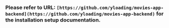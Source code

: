 ### Please refer to URL: `[https://github.com/yloading/movies-app-backend](https://github.com/yloading/movies-app-backend)` for the installation setup documentation.